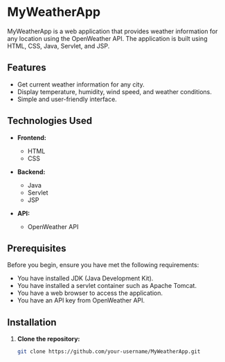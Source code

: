 # MyWeatherApp

MyWeatherApp is a web application that provides weather information for any location using the OpenWeather API. The application is built using HTML, CSS, Java, Servlet, and JSP.

## Features

- Get current weather information for any city.
- Display temperature, humidity, wind speed, and weather conditions.
- Simple and user-friendly interface.

## Technologies Used

- **Frontend:**
  - HTML
  - CSS

- **Backend:**
  - Java
  - Servlet
  - JSP

- **API:**
  - OpenWeather API

## Prerequisites
Before you begin, ensure you have met the following requirements:
- You have installed JDK (Java Development Kit).
- You have installed a servlet container such as Apache Tomcat.
- You have a web browser to access the application.
- You have an API key from OpenWeather API.

## Installation
1. **Clone the repository:**
   ```sh
   git clone https://github.com/your-username/MyWeatherApp.git
